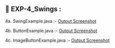 ## 📸 EXP-4_Swings :

4a. SwingExample.java :- [Output Screenshot](https://github.com/rohinirb56789/Advanced-Java/blob/main/LAB-4_Swings/Screenshot-4a_Swings_SwingExample.png)

4b. ButtonExample.java :- [Output Screenshot](https://github.com/rohinirb56789/Advanced-Java/blob/main/LAB-4_Swings/Screenshot-4b_Swings_ButtonExample.png)

4c. ImageButtonExample.java :- [Output Screenshot](https://github.com/rohinirb56789/Advanced-Java/blob/main/LAB-4_Swings/Screenshot-4c_Swings_ImageButtonExample.png)
